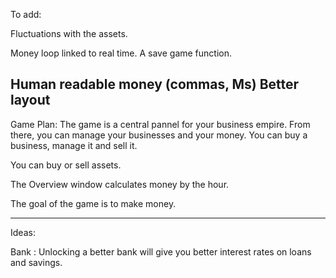 To add: 

Fluctuations with the assets.

Money loop linked to real time.
A save game function.

Human readable money (commas, Ms)
Better layout
------

Game Plan: 
The game is a central pannel for your business empire. From there, you can manage your businesses and your money.
You can buy a business, manage it and sell it.

You can buy or sell assets.

The Overview window calculates money by the hour.

The goal of the game is to make money.

----
Ideas:

Bank :
Unlocking a better bank will give you better interest rates on loans and savings.